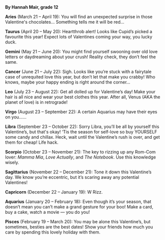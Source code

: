 ﻿**By Hannah Mair, grade 12**

**Aries** (March 21 – April 19): You will find an unexpected surprise in those Valentine's chocolates… Something tells me it will be red…

**Taurus** (April 20 – May 20): Heartthrob alert! Looks like Cupid’s picked a favourite this year! Expect lots of Valentines coming your way, you lucky duck. 

**Gemini** (May 21 – June 20): You might find yourself swooning over old love letters or daydreaming about your crush! Reality check, they don’t feel the same. 

**Cancer** (June 21 – July 22): Sigh. Looks like you’re stuck with a fairytale case of unrequited love this year, but don’t let that make you crabby! Who knows, maybe your happy ending is right around the corner…

**Leo** (July 23 – August 22): Get all dolled up for Valentine’s day! Make your hair is all nice and wear your best clothes this year. After all, Venus (AKA the planet of love) is in retrograde!

**Virgo** (August 23 – September 22): A certain Aquarius may have their eyes on you……

**Libra** (September 23 – October 22): Sorry Libra, you’ll be all by yourself this Valentine’s, but that's okay! ‘Tis the season for self-love so buy YOURSELF some candy and chillax. Heck, wait until the Valentine’s rush is over, and get them for cheap! Life hack. 

**Scorpio** (October 23 – November 21): The key to rizzing up any Rom-Com lover: *Mamma Mia*, *Love Actually*, and *The Notebook*. Use this knowledge wisely. 

**Sagittarius** (November 22 – December 21): Tone it down this Valentine’s day. We know you’re eccentric, but it’s scaring away any potential Valentines! 

**Capricorn** (December 22 – January 19): W Rizz. 

**Aquarius** (January 20 – February 18): Even though it’s your season, that doesn’t mean you can’t make a grand gesture for your boo! Make a card, buy a cake, watch a movie — you do you!

**Pisces** (February 19 – March 20): You may be alone this Valentine’s, but sometimes, besties are the best dates! Show your friends how much you care by spending this lovely holiday with them.

